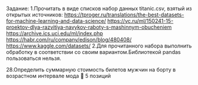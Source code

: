 Задание:
1.Прочитать в виде списков набор данных titanic.csv, взятый из открытых источников:
https://tproger.ru/translations/the-best-datasets-for-machine-learning-and-data-science/
https://vc.ru/ml/150241-15-proektov-dlya-razvitiya-navykov-raboty-s-mashinnym-obucheniem
https://archive.ics.uci.edu/ml/index.php
https://habr.com/ru/company/edison/blog/480408/
https://www.kaggle.com/datasets/
2.Для прочитанного набора выполнить обработку в соответствии со своим вариантом.Библиотекой pandas пользоваться нельзя.

28.Определить суммарную стоимость билетов мужчин на борту в возрастном интервале мода  5 позиций
